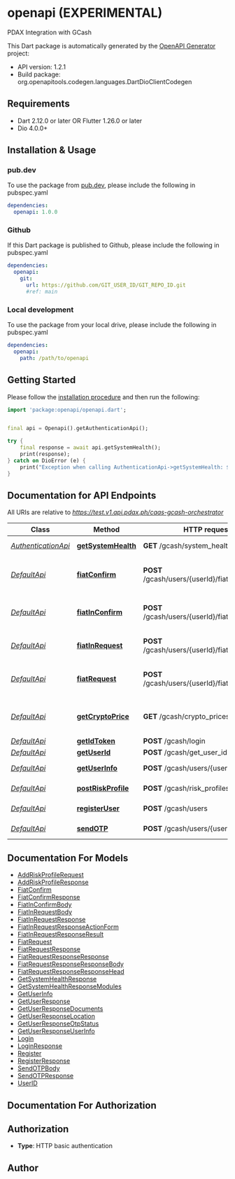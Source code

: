 # openapi (EXPERIMENTAL)
PDAX Integration with GCash

This Dart package is automatically generated by the [OpenAPI Generator](https://openapi-generator.tech) project:

- API version: 1.2.1
- Build package: org.openapitools.codegen.languages.DartDioClientCodegen

## Requirements

* Dart 2.12.0 or later OR Flutter 1.26.0 or later
* Dio 4.0.0+

## Installation & Usage

### pub.dev
To use the package from [pub.dev](https://pub.dev), please include the following in pubspec.yaml
```yaml
dependencies:
  openapi: 1.0.0
```

### Github
If this Dart package is published to Github, please include the following in pubspec.yaml
```yaml
dependencies:
  openapi:
    git:
      url: https://github.com/GIT_USER_ID/GIT_REPO_ID.git
      #ref: main
```

### Local development
To use the package from your local drive, please include the following in pubspec.yaml
```yaml
dependencies:
  openapi:
    path: /path/to/openapi
```

## Getting Started

Please follow the [installation procedure](#installation--usage) and then run the following:

```dart
import 'package:openapi/openapi.dart';


final api = Openapi().getAuthenticationApi();

try {
    final response = await api.getSystemHealth();
    print(response);
} catch on DioError (e) {
    print("Exception when calling AuthenticationApi->getSystemHealth: $e\n");
}

```

## Documentation for API Endpoints

All URIs are relative to *https://test.v1.api.pdax.ph/caas-gcash-orchestrator*

Class | Method | HTTP request | Description
------------ | ------------- | ------------- | -------------
[*AuthenticationApi*](doc/AuthenticationApi.md) | [**getSystemHealth**](doc/AuthenticationApi.md#getsystemhealth) | **GET** /gcash/system_health | Get System Health
[*DefaultApi*](doc/DefaultApi.md) | [**fiatConfirm**](doc/DefaultApi.md#fiatconfirm) | **POST** /gcash/users/{userId}/fiat_out_confirm | Confirm fiat request to GCash Cash Out
[*DefaultApi*](doc/DefaultApi.md) | [**fiatInConfirm**](doc/DefaultApi.md#fiatinconfirm) | **POST** /gcash/users/{userId}/fiat_in_confirm | Confirm fiat request to GCash Cash In
[*DefaultApi*](doc/DefaultApi.md) | [**fiatInRequest**](doc/DefaultApi.md#fiatinrequest) | **POST** /gcash/users/{userId}/fiat_in_request | Fiat request to GCash Cash In
[*DefaultApi*](doc/DefaultApi.md) | [**fiatRequest**](doc/DefaultApi.md#fiatrequest) | **POST** /gcash/users/{userId}/fiat_out_request | Create new fiat request to GCash Cash In
[*DefaultApi*](doc/DefaultApi.md) | [**getCryptoPrice**](doc/DefaultApi.md#getcryptoprice) | **GET** /gcash/crypto_prices | Get PDAX crypto market prices
[*DefaultApi*](doc/DefaultApi.md) | [**getIdToken**](doc/DefaultApi.md#getidtoken) | **POST** /gcash/login | Get idToken
[*DefaultApi*](doc/DefaultApi.md) | [**getUserId**](doc/DefaultApi.md#getuserid) | **POST** /gcash/get_user_id | Get User ID
[*DefaultApi*](doc/DefaultApi.md) | [**getUserInfo**](doc/DefaultApi.md#getuserinfo) | **POST** /gcash/users/{userId} | Get User Info
[*DefaultApi*](doc/DefaultApi.md) | [**postRiskProfile**](doc/DefaultApi.md#postriskprofile) | **POST** /gcash/risk_profiles | Post user&#39;s Risk Profile
[*DefaultApi*](doc/DefaultApi.md) | [**registerUser**](doc/DefaultApi.md#registeruser) | **POST** /gcash/users | Add new user
[*DefaultApi*](doc/DefaultApi.md) | [**sendOTP**](doc/DefaultApi.md#sendotp) | **POST** /gcash/users/{userId}/otp | Send OTP email


## Documentation For Models

 - [AddRiskProfileRequest](doc/AddRiskProfileRequest.md)
 - [AddRiskProfileResponse](doc/AddRiskProfileResponse.md)
 - [FiatConfirm](doc/FiatConfirm.md)
 - [FiatConfirmResponse](doc/FiatConfirmResponse.md)
 - [FiatInConfirmBody](doc/FiatInConfirmBody.md)
 - [FiatInRequestBody](doc/FiatInRequestBody.md)
 - [FiatInRequestResponse](doc/FiatInRequestResponse.md)
 - [FiatInRequestResponseActionForm](doc/FiatInRequestResponseActionForm.md)
 - [FiatInRequestResponseResult](doc/FiatInRequestResponseResult.md)
 - [FiatRequest](doc/FiatRequest.md)
 - [FiatRequestResponse](doc/FiatRequestResponse.md)
 - [FiatRequestResponseResponse](doc/FiatRequestResponseResponse.md)
 - [FiatRequestResponseResponseBody](doc/FiatRequestResponseResponseBody.md)
 - [FiatRequestResponseResponseHead](doc/FiatRequestResponseResponseHead.md)
 - [GetSystemHealthResponse](doc/GetSystemHealthResponse.md)
 - [GetSystemHealthResponseModules](doc/GetSystemHealthResponseModules.md)
 - [GetUserInfo](doc/GetUserInfo.md)
 - [GetUserResponse](doc/GetUserResponse.md)
 - [GetUserResponseDocuments](doc/GetUserResponseDocuments.md)
 - [GetUserResponseLocation](doc/GetUserResponseLocation.md)
 - [GetUserResponseOtpStatus](doc/GetUserResponseOtpStatus.md)
 - [GetUserResponseUserInfo](doc/GetUserResponseUserInfo.md)
 - [Login](doc/Login.md)
 - [LoginResponse](doc/LoginResponse.md)
 - [Register](doc/Register.md)
 - [RegisterResponse](doc/RegisterResponse.md)
 - [SendOTPBody](doc/SendOTPBody.md)
 - [SendOTPResponse](doc/SendOTPResponse.md)
 - [UserID](doc/UserID.md)


## Documentation For Authorization


## Authorization

- **Type**: HTTP basic authentication


## Author



